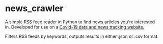# news_crawler

A simple RSS feed reader in Python to find news articles you're interested in. Developed for use on a [Covid-19 data and news tracking website.](https://covid-19-au.github.io/)

Filters RSS feeds by keywords, outputs results in either .json or .csv format. 


